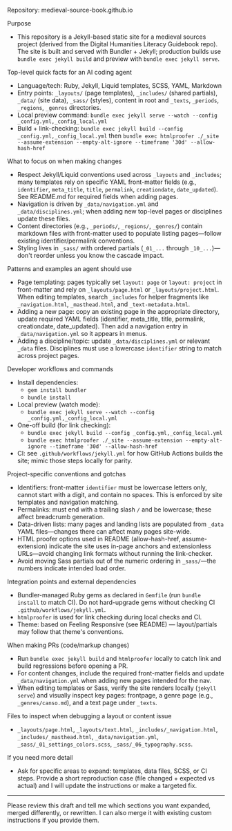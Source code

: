 Repository: medieval-source-book.github.io

Purpose
- This repository is a Jekyll-based static site for a medieval sources project (derived from the Digital Humanities Literacy Guidebook repo). The site is built and served with Bundler + Jekyll; production builds use `bundle exec jekyll build` and preview with `bundle exec jekyll serve`.

Top-level quick facts for an AI coding agent
- Language/tech: Ruby, Jekyll, Liquid templates, SCSS, YAML, Markdown
- Entry points: `_layouts/` (page templates), `_includes/` (shared partials), `_data/` (site data), `_sass/` (styles), content in root and `_texts`, `_periods`, `_regions`, `_genres` directories.
- Local preview command: `bundle exec jekyll serve --watch --config _config.yml,_config_local.yml`
- Build + link-checking: `bundle exec jekyll build --config _config.yml,_config_local.yml` then `bundle exec htmlproofer ./_site --assume-extension --empty-alt-ignore --timeframe '30d' --allow-hash-href`

What to focus on when making changes
- Respect Jekyll/Liquid conventions used across `_layouts` and `_includes`; many templates rely on specific YAML front-matter fields (e.g., `identifier`, `meta_title`, `title`, `permalink`, `creationdate`, `date_updated`). See README.md for required fields when adding pages.
- Navigation is driven by `_data/navigation.yml` and `_data/disciplines.yml`; when adding new top-level pages or disciplines update these files.
- Content directories (e.g., `_periods/`, `_regions/`, `_genres/`) contain markdown files with front-matter used to populate listing pages—follow existing identifier/permalink conventions.
- Styling lives in `_sass/` with ordered partials (`_01_...` through `_10_...`)—don't reorder unless you know the cascade impact.

Patterns and examples an agent should use
- Page templating: pages typically set `layout: page` or `layout: project` in front-matter and rely on `_layouts/page.html` or `_layouts/project.html`. When editing templates, search `_includes` for helper fragments like `_navigation.html`, `_masthead.html`, and `_text-metadata.html`.
- Adding a new page: copy an existing page in the appropriate directory, update required YAML fields (identifier, meta_title, title, permalink, creationdate, date_updated). Then add a navigation entry in `_data/navigation.yml` so it appears in menus.
- Adding a discipline/topic: update `_data/disciplines.yml` or relevant `_data` files. Disciplines must use a lowercase `identifier` string to match across project pages.

Developer workflows and commands
- Install dependencies:
  - `gem install bundler`
  - `bundle install`
- Local preview (watch mode):
  - `bundle exec jekyll serve --watch --config _config.yml,_config_local.yml`
- One-off build (for link checking):
  - `bundle exec jekyll build --config _config.yml,_config_local.yml`
  - `bundle exec htmlproofer ./_site --assume-extension --empty-alt-ignore --timeframe '30d' --allow-hash-href`
- CI: see `.github/workflows/jekyll.yml` for how GitHub Actions builds the site; mimic those steps locally for parity.

Project-specific conventions and gotchas
- Identifiers: front-matter `identifier` must be lowercase letters only, cannot start with a digit, and contain no spaces. This is enforced by site templates and navigation matching.
- Permalinks: must end with a trailing slash `/` and be lowercase; these affect breadcrumb generation.
- Data-driven lists: many pages and landing lists are populated from `_data` YAML files—changes there can affect many pages site-wide.
- HTML proofer options used in README (allow-hash-href, assume-extension) indicate the site uses in-page anchors and extensionless URLs—avoid changing link formats without running the link-checker.
- Avoid moving Sass partials out of the numeric ordering in `_sass/`—the numbers indicate intended load order.

Integration points and external dependencies
- Bundler-managed Ruby gems as declared in `Gemfile` (run `bundle install` to match CI). Do not hard-upgrade gems without checking CI `.github/workflows/jekyll.yml`.
- `htmlproofer` is used for link checking during local checks and CI.
- Theme: based on Feeling Responsive (see README) — layout/partials may follow that theme's conventions.

When making PRs (code/markup changes)
- Run `bundle exec jekyll build` and `htmlproofer` locally to catch link and build regressions before opening a PR.
- For content changes, include the required front-matter fields and update `_data/navigation.yml` when adding new pages intended for the nav.
- When editing templates or Sass, verify the site renders locally (`jekyll serve`) and visually inspect key pages: frontpage, a genre page (e.g., `_genres/canso.md`), and a text page under `_texts`.

Files to inspect when debugging a layout or content issue
- `_layouts/page.html`, `_layouts/text.html`, `_includes/_navigation.html`, `_includes/_masthead.html`, `_data/navigation.yml`, `_sass/_01_settings_colors.scss`, `_sass/_06_typography.scss`.

If you need more detail
- Ask for specific areas to expand: templates, data files, SCSS, or CI steps. Provide a short reproduction case (file changed + expected vs actual) and I will update the instructions or make a targeted fix.

---
Please review this draft and tell me which sections you want expanded, merged differently, or rewritten. I can also merge it with existing custom instructions if you provide them.